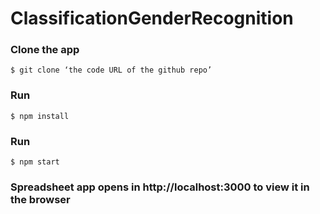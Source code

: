 # ClassificationGenderRecognition
### Clone the app
```
$ git clone ‘the code URL of the github repo’
```
### Run
```
$ npm install
```
### Run
```
$ npm start
```
### Spreadsheet app opens in http://localhost:3000 to view it in the browser

